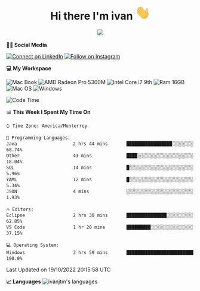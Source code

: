 <h1 align="center">Hi there I'm ivan <img src="https://raw.githubusercontent.com/ABSphreak/ABSphreak/master/gifs/Hi.gif" width="40px" /></h1>
<div align="center">
<img src="http://github-readme-streak-stats.herokuapp.com?user=ivanjtm&hide_border=true&background=00000000&border=FFFFFF00&sideNums=A8A8A8&sideLabels=A8A8A8&currStreakNum=FFC93C&dates=A8A8A8)](https://git.io/streak-stats"/>
</div>

**👦🏻 Social Media**

[![Connect on LinkedIn](https://img.shields.io/badge/LinkedIn-%230077B5.svg?&style=flat-square&logo=linkedin&logoColor=white)](https://www.linkedin.com/in/ivanjtm)
[![Follow on Instagram](https://img.shields.io/badge/Instagram-E4405F?style=flat-square&logo=instagram&logoColor=white)](https://www.instagram.com/ivanjtm)

**💻 My Workspace**

![Mac Book](https://img.shields.io/badge/Apple-MacBook_Pro_2019-999999?style=flat-square&logo=apple&logoColor=white)
![AMD Radeon Pro 5300M](https://img.shields.io/badge/AMD-Radeon_Pro_5300M-ED1C24?style=flat-square&logo=amd&logoColor=white)
![Intel Core i7 9th](https://img.shields.io/badge/Intel-Core_i7_9th-0071C5?style=flat-square&logo=intel&logoColor=white)
![Ram 16GB](https://img.shields.io/badge/RAM-16GB-230071C5?style=flat-square&logoColor=white)
![Mac OS](https://img.shields.io/badge/Mac%20OS-000000?style=flat-square&logo=apple&logoColor=white)
![Windows](https://img.shields.io/badge/Windows-0078D6?style=flat-square&logo=windows&logoColor=white)


<!--START_SECTION:waka-->
![Code Time](http://img.shields.io/badge/Code%20Time-752%20hrs%207%20mins-blue)

📊 **This Week I Spent My Time On** 

```text
⌚︎ Time Zone: America/Monterrey

💬 Programming Languages: 
Java                     2 hrs 44 mins       █████████████████░░░░░░░░   68.74% 
Other                    43 mins             ████░░░░░░░░░░░░░░░░░░░░░   18.04% 
SQL                      14 mins             █░░░░░░░░░░░░░░░░░░░░░░░░   5.96% 
YAML                     12 mins             █░░░░░░░░░░░░░░░░░░░░░░░░   5.34% 
JSON                     4 mins              ░░░░░░░░░░░░░░░░░░░░░░░░░   1.93%

🔥 Editors: 
Eclipse                  2 hrs 30 mins       ███████████████░░░░░░░░░░   62.85% 
VS Code                  1 hr 28 mins        █████████░░░░░░░░░░░░░░░░   37.15%

💻 Operating System: 
Windows                  3 hrs 59 mins       █████████████████████████   100.0%

```


 Last Updated on 19/10/2022 20:15:58 UTC
<!--END_SECTION:waka-->
**📈 Languages**
 ![ivanjtm's languages](https://wakatime.com/share/@ivanjtm/a32f83c6-d0c9-49a4-a5ae-d0440b950377.svg)
